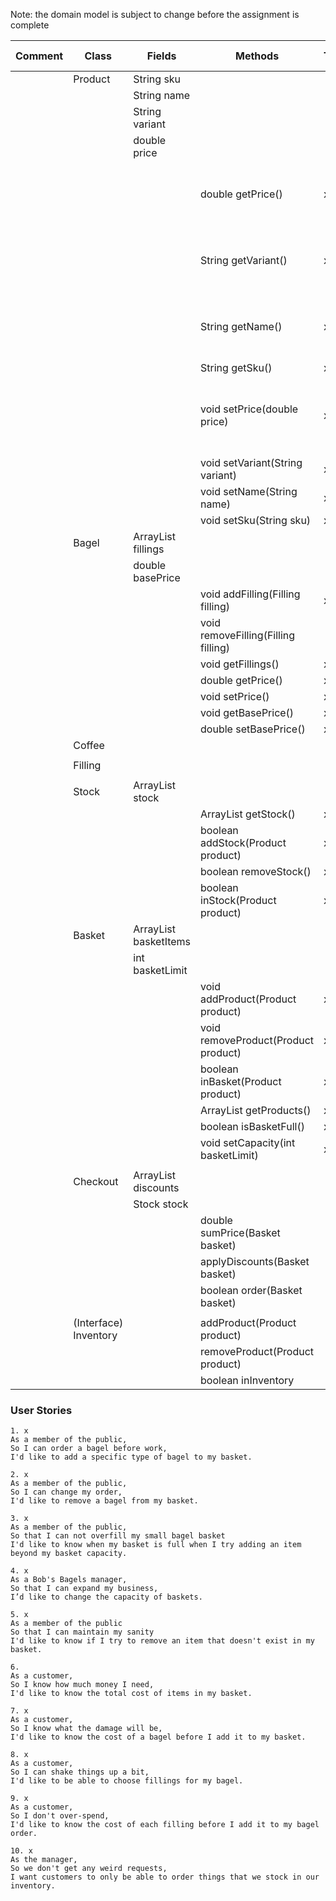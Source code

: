

Note: the domain model is subject to change before the assignment is complete

| Comment | Class                 | Fields                         | Methods                             | Test | Done | Situation                                  | Output / Response                           |
|---------|-----------------------|--------------------------------|-------------------------------------|------|------|--------------------------------------------|---------------------------------------------|
|         | Product               | String sku                     |                                     |      |      |                                            |                                             |
|         |                       | String name                    |                                     |      |      |                                            |                                             |
|         |                       | String variant                 |                                     |      |      |                                            |                                             |
|         |                       | double price                   |                                     |      |      |                                            |                                             |
|         |                       |                                | double getPrice()                   | x    | x    | Get product price outside of class         | returns a double representing product price |
|         |                       |                                | String getVariant()                 | x    | x    | get product variant outside of class       | returns a String containing product variant |
|         |                       |                                | String getName()                    | x    | x    | get product name outside of class          | returns a String containing product name    |
|         |                       |                                | String getSku()                     | x    | x    |                                            |                                             |
|         |                       |                                | void setPrice(double price)         | x    | x    | Change product price from outside of class | the product                                 |
|         |                       |                                | void setVariant(String variant)     | x    | x    |                                            |                                             |
|         |                       |                                | void setName(String name)           | x    | x    |                                            |                                             |
|         |                       |                                | void setSku(String sku)             | x    | x    |                                            |                                             |
|         | Bagel                 | ArrayList<Filling> fillings    |                                     |      |      |                                            |                                             |
|         |                       | double basePrice               |                                     |      |      |                                            |                                             |
|         |                       |                                | void addFilling(Filling filling)    | x    | x    |                                            |                                             |
|         |                       |                                | void removeFilling(Filling filling) |      |      |                                            |                                             |
|         |                       |                                | void getFillings()                  | x    | x    |                                            |                                             |
|         |                       |                                | double getPrice()                   | x    | x    |                                            |                                             |
|         |                       |                                | void setPrice()                     | x    | x    |                                            |                                             |
|         |                       |                                | void getBasePrice()                 | x    | x    |                                            |                                             |
|         |                       |                                | double setBasePrice()               | x    | x    |                                            |                                             |
|         | Coffee                |                                |                                     |      |      |                                            |                                             |
|         |                       |                                |                                     |      |      |                                            |                                             |
|         | Filling               |                                |                                     |      |      |                                            |                                             |
|         |                       |                                |                                     |      |      |                                            |                                             |
|         | Stock                 | ArrayList<Product> stock       |                                     |      |      |                                            |                                             |
|         |                       |                                | ArrayList<Product> getStock()       | x    | x    |                                            |                                             |
|         |                       |                                | boolean addStock(Product product)   | x    | x    |                                            |                                             |
|         |                       |                                | boolean removeStock()               | x    | x    |                                            |                                             |
|         |                       |                                | boolean inStock(Product product)    | x    | x    |                                            |                                             |
|         | Basket                | ArrayList<Product> basketItems |                                     |      |      |                                            |                                             |
|         |                       | int basketLimit                |                                     |      |      |                                            |                                             |
|         |                       |                                | void addProduct(Product product)    | x    | x    |                                            |                                             |
|         |                       |                                | void removeProduct(Product product) | x    | x    |                                            |                                             |
|         |                       |                                | boolean inBasket(Product product)   | x    | x    |                                            |                                             |
|         |                       |                                | ArrayList<Product> getProducts()    | x    | x    |                                            |                                             |
|         |                       |                                | boolean isBasketFull()              | x    | x    |                                            |                                             |
|         |                       |                                | void setCapacity(int basketLimit)   | x    | x    |                                            |                                             |
|         |                       |                                |                                     |      |      |                                            |                                             |
|         | Checkout              | ArrayList<Predicate> discounts |                                     |      |      |                                            |                                             |
|         |                       | Stock stock                    |                                     |      |      |                                            |                                             |
|         |                       |                                | double sumPrice(Basket basket)      |      |      |                                            |                                             |
|         |                       |                                | applyDiscounts(Basket basket)       |      |      |                                            |                                             |
|         |                       |                                | boolean order(Basket basket)        |      |      |                                            |                                             |
|         |                       |                                |                                     |      |      |                                            |                                             |
|         | (Interface) Inventory |                                | addProduct(Product product)         |      | x    |                                            |                                             |
|         |                       |                                | removeProduct(Product product)      |      | x    |                                            |                                             |
|         |                       |                                | boolean inInventory                 |      | x    |                                            |                                             |

### User Stories
```
1. x
As a member of the public,
So I can order a bagel before work,
I'd like to add a specific type of bagel to my basket.
```

```
2. x
As a member of the public,
So I can change my order,
I'd like to remove a bagel from my basket.
```

```
3. x
As a member of the public,
So that I can not overfill my small bagel basket
I'd like to know when my basket is full when I try adding an item beyond my basket capacity.
```

```
4. x 
As a Bob's Bagels manager,
So that I can expand my business,
I’d like to change the capacity of baskets.
```

```
5. x
As a member of the public
So that I can maintain my sanity
I'd like to know if I try to remove an item that doesn't exist in my basket.
```

```
6. 
As a customer,
So I know how much money I need,
I'd like to know the total cost of items in my basket.
```

```
7. x
As a customer, 
So I know what the damage will be,
I'd like to know the cost of a bagel before I add it to my basket.
```

```
8. x
As a customer,
So I can shake things up a bit,
I'd like to be able to choose fillings for my bagel.
```

```
9. x
As a customer,
So I don't over-spend,
I'd like to know the cost of each filling before I add it to my bagel order.
```

```
10. x
As the manager,
So we don't get any weird requests,
I want customers to only be able to order things that we stock in our inventory.
```